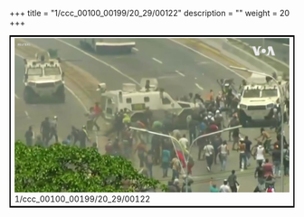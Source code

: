 +++
title = "1/ccc_00100_00199/20_29/00122"
description = ""
weight = 20
+++

<table style="border:2px solid black;max-width:800px;max-height:800px;" 
><tr><td>
<img class="center-fit-jpg"
src="/jpg_/aaa_20190430_NxaOmWaI8sI_00121.jpg">
1/ccc_00100_00199/20_29/00122
</img></td></tr></table>

